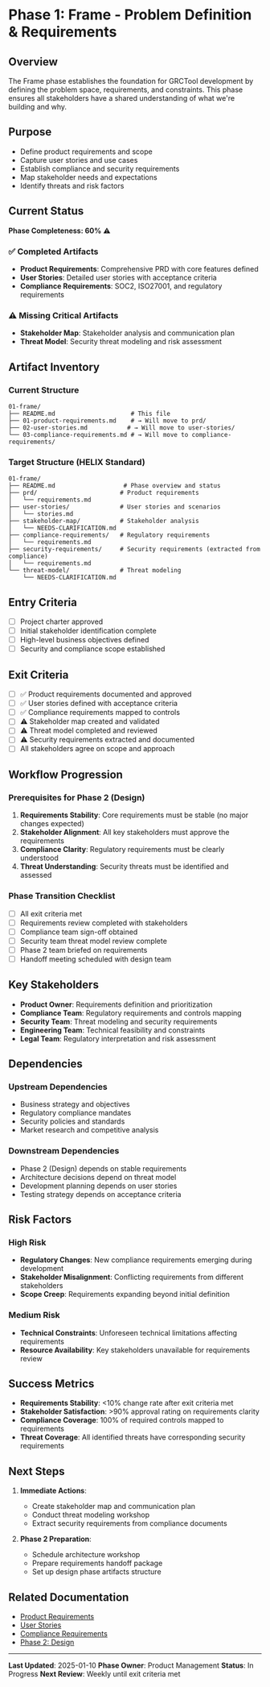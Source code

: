 # Phase 1: Frame - Problem Definition & Requirements

## Overview

The Frame phase establishes the foundation for GRCTool development by defining the problem space, requirements, and constraints. This phase ensures all stakeholders have a shared understanding of what we're building and why.

## Purpose

- Define product requirements and scope
- Capture user stories and use cases
- Establish compliance and security requirements
- Map stakeholder needs and expectations
- Identify threats and risk factors

## Current Status

**Phase Completeness: 60%** ⚠️

### ✅ Completed Artifacts
- **Product Requirements**: Comprehensive PRD with core features defined
- **User Stories**: Detailed user stories with acceptance criteria
- **Compliance Requirements**: SOC2, ISO27001, and regulatory requirements

### ⚠️ Missing Critical Artifacts
- **Stakeholder Map**: Stakeholder analysis and communication plan
- **Threat Model**: Security threat modeling and risk assessment

## Artifact Inventory

### Current Structure
```
01-frame/
├── README.md                     # This file
├── 01-product-requirements.md    # → Will move to prd/
├── 02-user-stories.md           # → Will move to user-stories/
└── 03-compliance-requirements.md # → Will move to compliance-requirements/
```

### Target Structure (HELIX Standard)
```
01-frame/
├── README.md                   # Phase overview and status
├── prd/                       # Product requirements
│   └── requirements.md
├── user-stories/              # User stories and scenarios
│   └── stories.md
├── stakeholder-map/           # Stakeholder analysis
│   └── NEEDS-CLARIFICATION.md
├── compliance-requirements/   # Regulatory requirements
│   └── requirements.md
├── security-requirements/     # Security requirements (extracted from compliance)
│   └── requirements.md
└── threat-model/              # Threat modeling
    └── NEEDS-CLARIFICATION.md
```

## Entry Criteria

- [ ] Project charter approved
- [ ] Initial stakeholder identification complete
- [ ] High-level business objectives defined
- [ ] Security and compliance scope established

## Exit Criteria

- [ ] ✅ Product requirements documented and approved
- [ ] ✅ User stories defined with acceptance criteria
- [ ] ✅ Compliance requirements mapped to controls
- [ ] ⚠️ Stakeholder map created and validated
- [ ] ⚠️ Threat model completed and reviewed
- [ ] ⚠️ Security requirements extracted and documented
- [ ] All stakeholders agree on scope and approach

## Workflow Progression

### Prerequisites for Phase 2 (Design)
1. **Requirements Stability**: Core requirements must be stable (no major changes expected)
2. **Stakeholder Alignment**: All key stakeholders must approve the requirements
3. **Compliance Clarity**: Regulatory requirements must be clearly understood
4. **Threat Understanding**: Security threats must be identified and assessed

### Phase Transition Checklist
- [ ] All exit criteria met
- [ ] Requirements review completed with stakeholders
- [ ] Compliance team sign-off obtained
- [ ] Security team threat model review complete
- [ ] Phase 2 team briefed on requirements
- [ ] Handoff meeting scheduled with design team

## Key Stakeholders

- **Product Owner**: Requirements definition and prioritization
- **Compliance Team**: Regulatory requirements and controls mapping
- **Security Team**: Threat modeling and security requirements
- **Engineering Team**: Technical feasibility and constraints
- **Legal Team**: Regulatory interpretation and risk assessment

## Dependencies

### Upstream Dependencies
- Business strategy and objectives
- Regulatory compliance mandates
- Security policies and standards
- Market research and competitive analysis

### Downstream Dependencies
- Phase 2 (Design) depends on stable requirements
- Architecture decisions depend on threat model
- Development planning depends on user stories
- Testing strategy depends on acceptance criteria

## Risk Factors

### High Risk
- **Regulatory Changes**: New compliance requirements emerging during development
- **Stakeholder Misalignment**: Conflicting requirements from different stakeholders
- **Scope Creep**: Requirements expanding beyond initial definition

### Medium Risk
- **Technical Constraints**: Unforeseen technical limitations affecting requirements
- **Resource Availability**: Key stakeholders unavailable for requirements review

## Success Metrics

- **Requirements Stability**: <10% change rate after exit criteria met
- **Stakeholder Satisfaction**: >90% approval rating on requirements clarity
- **Compliance Coverage**: 100% of required controls mapped to requirements
- **Threat Coverage**: All identified threats have corresponding security requirements

## Next Steps

1. **Immediate Actions**:
   - Create stakeholder map and communication plan
   - Conduct threat modeling workshop
   - Extract security requirements from compliance documents

2. **Phase 2 Preparation**:
   - Schedule architecture workshop
   - Prepare requirements handoff package
   - Set up design phase artifacts structure

## Related Documentation

- [Product Requirements](01-product-requirements.md)
- [User Stories](02-user-stories.md)
- [Compliance Requirements](03-compliance-requirements.md)
- [Phase 2: Design](../02-design/README.md)

---

**Last Updated**: 2025-01-10
**Phase Owner**: Product Management
**Status**: In Progress
**Next Review**: Weekly until exit criteria met